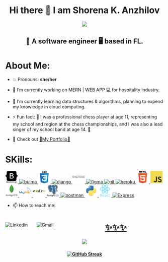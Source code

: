 <h1 align="center">  Hi there 👋  I am Shorena K. Anzhilov </h1>
 <div align="center">
<img src="https://media.giphy.com/media/VTtANKl0beDFQRLDTh/giphy.gif" width="200"/>
  </div>
<h2 align="center"> 💫 A software engineer 🖥 based in FL. </h2>

<h1 align="left">About Me:</h1>

- 💥 Pronouns: **she/her**
- 🔭 I’m currently working on MERN | WEB APP 💻 for hospitality industry. 
- 🌱 I’m currently learning data structures & algorithms, planning to expend my knowledge in cloud computing.  

- ⚡ Fun fact: 💫 I was a professional chess player at age 11, representing my school and region at the chess championships, and I was also a lead singer of my school band at age 14. 🌟  

- 📁 Check out [🫲My Portfolio🫱](https://portfolio-shorenakanzhilov.netlify.app)

<h1 align="left">SKills:</h1>
<p align="left"> <a href="https://getbootstrap.com" target="_blank" rel="noreferrer"> <img src="https://raw.githubusercontent.com/devicons/devicon/master/icons/bootstrap/bootstrap-plain-wordmark.svg" alt="bootstrap" width="40" height="40"/> </a> <a href="https://bulma.io/" target="_blank" rel="noreferrer"> <img src="https://raw.githubusercontent.com/gilbarbara/logos/804dc257b59e144eaca5bc6ffd16949752c6f789/logos/bulma.svg" alt="bulma" width="40" height="40"/> </a> <a href="https://www.w3schools.com/css/" target="_blank" rel="noreferrer"> <img src="https://raw.githubusercontent.com/devicons/devicon/master/icons/css3/css3-original-wordmark.svg" alt="css3" width="40" height="40"/> </a> <a href="https://www.djangoproject.com/" target="_blank" rel="noreferrer"> <img src="https://cdn.worldvectorlogo.com/logos/django.svg" alt="django" width="40" height="40"/> </a> <a href="https://expressjs.com" target="_blank" rel="noreferrer"> <img src="https://raw.githubusercontent.com/devicons/devicon/master/icons/express/express-original-wordmark.svg" alt="express" width="40" height="40" color="red"/> </a> <a href="https://www.figma.com/" target="_blank" rel="noreferrer"> <img src="https://www.vectorlogo.zone/logos/figma/figma-icon.svg" alt="figma" width="40" height="40"/> </a> <a href="https://git-scm.com/" target="_blank" rel="noreferrer"> <img src="https://www.vectorlogo.zone/logos/git-scm/git-scm-icon.svg" alt="git" width="40" height="40"/> </a> <a href="https://heroku.com" target="_blank" rel="noreferrer"> <img src="https://www.vectorlogo.zone/logos/heroku/heroku-icon.svg" alt="heroku" width="40" height="40"/> </a> <a href="https://www.w3.org/html/" target="_blank" rel="noreferrer"> <img src="https://raw.githubusercontent.com/devicons/devicon/master/icons/html5/html5-original-wordmark.svg" alt="html5" width="40" height="40"/> </a> <a href="https://developer.mozilla.org/en-US/docs/Web/JavaScript" target="_blank" rel="noreferrer"> <img src="https://raw.githubusercontent.com/devicons/devicon/master/icons/javascript/javascript-original.svg" alt="javascript" width="40" height="40"/> </a> <a href="https://www.mathworks.com/" target="_blank" rel="noreferrer"><img src="https://raw.githubusercontent.com/devicons/devicon/master/icons/mongodb/mongodb-original-wordmark.svg" alt="mongodb" width="40" height="40"/> </a> <a href="https://www.mysql.com/" target="_blank" rel="noreferrer"> <img src="https://raw.githubusercontent.com/devicons/devicon/master/icons/mysql/mysql-original-wordmark.svg" alt="mysql" width="40" height="40"/> </a> <a href="https://nodejs.org" target="_blank" rel="noreferrer"> <img src="https://raw.githubusercontent.com/devicons/devicon/master/icons/nodejs/nodejs-original-wordmark.svg" alt="nodejs" width="40" height="40"/> </a> <a href="https://www.postgresql.org" target="_blank" rel="noreferrer"> <img src="https://raw.githubusercontent.com/devicons/devicon/master/icons/postgresql/postgresql-original-wordmark.svg" alt="postgresql" width="40" height="40"/> </a> <a href="https://postman.com" target="_blank" rel="noreferrer"> <img src="https://www.vectorlogo.zone/logos/getpostman/getpostman-icon.svg" alt="postman" width="40" height="40"/> </a> <a href="https://www.python.org" target="_blank" rel="noreferrer"> <img src="https://raw.githubusercontent.com/devicons/devicon/master/icons/python/python-original.svg" alt="python" width="40" height="40"/> </a> <a href="https://reactjs.org/" target="_blank" rel="noreferrer"> <img src="https://raw.githubusercontent.com/devicons/devicon/master/icons/react/react-original-wordmark.svg" alt="react" width="40" height="40"/> </a> 
<a href="https://expressjs.com/" target="_blank" rel="noreferrer"><img src="https://raw.githubusercontent.com/danielcranney/readme-generator/main/public/icons/skills/express-colored-dark.svg" width="36" height="36" alt="Express" /></a></p>


- 📫 How to reach me: 

<a  target=”_blank” href="https://www.linkedin.com/in/shorenaanzhilov/">
 
  <img  target=”_blank”  align="left" alt="Linkedin" width="100" height="30" src="https://img.shields.io/badge/linkedin-%230077B5.svg?style=for-the-badge&logo=linkedin&logoColor=white" />
 
<a  target=”_blank” href="mailto:shorenaanzhilov@gmail.com">
 
  <img  target=”_blank” align="left" alt="Gmail" width="100" height="30" src="https://img.shields.io/badge/Gmail-D14836?style=for-the-badge&logo=gmail&logoColor=white" />

<!--  <a href="SK111#8273">
 
  <img align="left" alt="Discord" width="100" height="30" src="https://img.shields.io/badge/Discord-%237289DA.svg?style=for-the-badge&logo=discord&logoColor=white" /> -->
 
 
<h1 align="center">✨✨✨</h1>
  
<div align="center">
  <img src="https://media.giphy.com/media/L1R1tvI9svkIWwpVYr/giphy.gif" width="200"/>
</div>
 
 
<!--  
![Anurag's GitHub stats](https://github-readme-stats-one-rho-99.vercel.app/api?username=ShorenaK&theme=dracula&show_icons=true&hide_border=true)
![Github Streak](https://github-readme-streak-stats.herokuapp.com/?username=ShorenaK&theme=dracula&hide_border=true)<br/>
 ![Github Streak](https://github-readme-streak-stats.herokuapp.com/?username=ShorenaK&theme=dracula&hide_border=true)
<a href="https://github.com/anuraghazra/github-readme-stats"> 
<img src="https://github-readme-stats-one-rho-99.vercel.app/api?username=ShorenaK&&show_icons=true&theme=dracula"/>
  -->
 

<h4 align="center" >  
 
 
 [![GitHub Streak](https://streak-stats.demolab.com?user=ShorenaK&theme=radical&hide_border=true&border=7A2B2B&background=0B061E&stroke=EB5454&ring=EA5736&fire=EA5736&currStreakNum=C4C71C&sideNums=EB5454&currStreakLabel=EB5454&sideLabels=392BE3&dates=47F714)](https://git.io/streak-stats)
 
 
  </h4>
 

